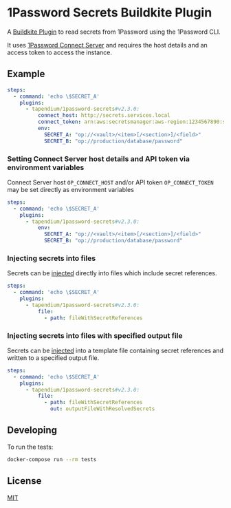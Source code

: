 # 1Password Secrets Buildkite Plugin

A [Buildkite Plugin](https://buildkite.com/docs/agent/v3/plugins) to read secrets from 1Password using the 1Password CLI. 

It uses [1Password Connect Server](https://developer.1password.com/docs/ci-cd/) and requires the host details and an access token to access the instance.

## Example

```yml
steps:
  - command: 'echo \$SECRET_A'
    plugins:
      - tapendium/1password-secrets#v2.3.0:
          connect_host: http://secrets.services.local
          connect_token: arn:aws:secretsmanager:aws-region:1234567890:secret:api-token-secret-name
          env:
            SECRET_A: "op://<vault>/<item>[/<section>]/<field>"
            SECRET_B: "op://production/database/password"
```

### Setting Connect Server host details and API token via environment variables

Connect Server host `OP_CONNECT_HOST` and/or API token `OP_CONNECT_TOKEN` may be set directly as environment variables

```yml
steps:
  - command: 'echo \$SECRET_A'
    plugins:
      - tapendium/1password-secrets#v2.3.0:
          env:
            SECRET_A: "op://<vault>/<item>[/<section>]/<field>"
            SECRET_B: "op://production/database/password"
```

### Injecting secrets into files

Secrets can be [injected](https://developer.1password.com/docs/cli/reference/commands/inject) directly into files which include secret references.

```yml
steps:
  - command: 'echo \$SECRET_A'
    plugins:
      - tapendium/1password-secrets#v2.3.0:
          file:
            - path: fileWithSecretReferences
```

### Injecting secrets into files with specified output file

Secrets can be [injected](https://developer.1password.com/docs/cli/reference/commands/inject) into a template file containing secret references and written to a specified output file.

```yml
steps:
  - command: 'echo \$SECRET_A'
    plugins:
      - tapendium/1password-secrets#v2.3.0:
          file:
            - path: fileWithSecretReferences
              out: outputFileWithResolvedSecrets
```

## Developing

To run the tests:

```bash
docker-compose run --rm tests
```

## License

[MIT](https://opensource.org/licenses/MIT)
